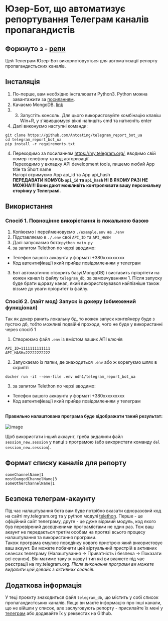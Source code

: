 # Юзер-Бот, що автоматизує репортування Телеграм каналів пропагандистів

## Форкнуто з - [репи](https://github.com/Antcating/telegram_report_bot_ua)

Цей Телеграм Юзер-Бот використовується для автоматизації репорту пропагандистьских каналів.

## Інсталяція

1. По-перше, вам необхідно інсталювати Python3. Python можна завантажити за [посиланням](https://www.python.org/).
2. Качаємо MongoDB. [link](https://www.mongodb.com/try/download/community?tck=docs_server)
3. 3. Запустіть консоль. Для цього використовуйте комбінацію клавіш Win+R, у з'явившомуся вікні напишіть cmd та натисніть enter
4. Далі виконуємо наступні команди:

```
git clone https://github.com/Antcating/telegram_report_bot_ua
cd telegram_report_bot_ua
pip install -r requirements.txt
```

4. Переходимо за посиланням https://my.telegram.org/, вводимо свій номер телефону та код авторизації
   <br>Переходимо у вкладку API development tools, пишемо любий App title та Short name
   <br>Нагорі отримуємо App api_id та App api_hash
   <br>**ПЕРЕДАВАТИ КОМУСЬ `api_id` та `api_hash` НІ В ЯКОМУ РАЗІ НЕ МОЖНА!!! Вони дают можливіть контролювати вашу персональну сторінку у Телеграмі.**

## Використання
### Спосіб 1. Повноцінне викорістання із локальною базою
1. Копіюємо і перейменовуємо `./example.env` на `./env`
2. Підставляємо в `./.env` свої `API_ID` та `API_HASH`
3. Далі запускаємо бота:`python main.py`
4. за запитом Telethon по черзі вводимо:
- Телефон вашого аккаунта у форматі +380ххххххххх
- Код автентифікації який прийде повідомленням у телеграм

3. Бот автоматично створить базу(MongoDB) і виставить пріорітети на кожен канал із файлу `telegram_db`, за замовчуванням 1. Після запуску буде брати щоразу канал, який використовувався найпізніше також візьме до уваги пріоритет із файлу.

### Спосіб 2. (лайт мод) Запуск із докеру (обмежений функціонал)
Так як докер ранить локальну бд, то кожен запуск контейнеру буде з пустою дб, тобто можливі подвійні проходи, чого не буде у  використанні через спосіб 1
1. Cтворюємо файл `.env` із вмістом ваших АПІ ключів 
```
API_ID=1111111111111
API_HASH=22222222222
```
2. Запускаємо із папки, де знаходиться `.env` або ж корегуємо шлях в скрипті

`docker run -it --env-file .env ndh1/telegram_report_bot_ua`

3. за запитом Telethon по черзі вводимо:
- Телефон вашого аккаунта у форматі +380ххххххххх
- Код автентифікації який прийде повідомленням у телеграм

<br>**Правильно налаштована програма буде відображати такий результат:**
<br><br>![image](https://user-images.githubusercontent.com/39994538/155859028-e83b5228-e711-4f21-bf4e-db9b1cfccb24.png)

Щоб використати інший аккаунт, треба видалили файл `session_new.session` у папці з програмою (або використати команду `del session_new.session`).

## Формат списку каналів для репорту
    someChannelName|1
    mostDangedChannelName|3
    someOtherChannelName|1
    

## Безпека телеграм-акаунту

Під час налаштування бота вам буде потрібно вказати одноразовий код на сайті my.telegram.org та у python модулі [telethon](https://github.com/LonamiWebs/Telethon). Перше - це офіційний сайт телеграму, друге - це дуже відомий модуль, код якого був перевірений досвідченими програмістами не один раз. Тож ваш акаунт не передається третім особам на протязі всього процесу налаштування та використання програми.
<br>Також програма емулює поведінку нового пристрою який використовує ваш акаунт. Ви можете побачити цей віртуальний пристрій в активних сеансах телеграму (Налаштування -> Приватність і безпека -> Показати всі сеанси). Він матиме таку ж назву і тип які ви вкажете під час реєстрації на my.telegram.org. _Після виконання програми ви можете видалити цей девайс з активних сеансів._

## Додаткова інформація

У теці проєкту знаходиться файл `telegram_db`, що містить у собі список пропагандистських каналів. Якщо ви маєте інформацію про інші канали, що не війшли у список, але заслуговують репорту - присилайте їх мені у [телеграм](https://www.t.me/Achating) або додавайте їх у реквестах на Github.
```
